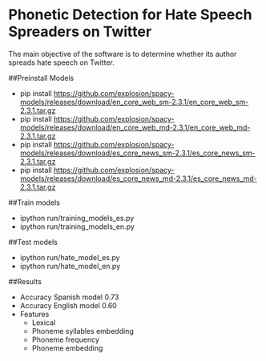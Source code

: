 # Phonetic Detection for Hate Speech Spreaders on Twitter

The main objective of the software is to determine whether its author spreads hate speech on Twitter.

##Preinstall Models
- pip install https://github.com/explosion/spacy-models/releases/download/en_core_web_sm-2.3.1/en_core_web_sm-2.3.1.tar.gz
- pip install https://github.com/explosion/spacy-models/releases/download/en_core_web_md-2.3.1/en_core_web_md-2.3.1.tar.gz
- pip install https://github.com/explosion/spacy-models/releases/download/es_core_news_sm-2.3.1/es_core_news_sm-2.3.1.tar.gz
- pip install https://github.com/explosion/spacy-models/releases/download/es_core_news_md-2.3.1/es_core_news_md-2.3.1.tar.gz

##Train models
- ipython run/training_models_es.py
- ipython run/training_models_en.py

##Test models

- ipython run/hate_model_es.py
- ipython run/hate_model_en.py

##Results
- Accuracy Spanish model 0.73 
- Accuracy English model 0.60
- Features 
  - Lexical
  - Phoneme syllables embedding
  - Phoneme frequency
  - Phoneme embedding 